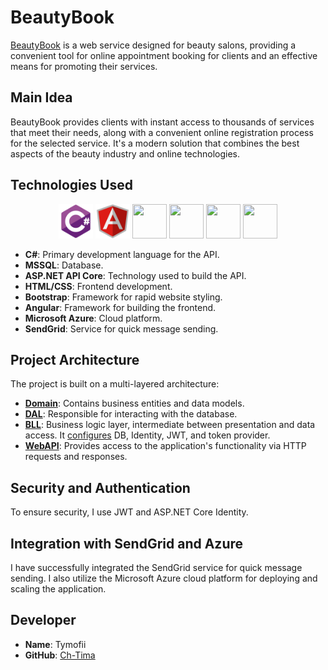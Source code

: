 # BeautyBook

[BeautyBook](https://appwebbeautybook.azurewebsites.net/) is a web service designed for beauty salons, providing a convenient tool for online appointment booking for clients and an effective means for promoting their services.

## Main Idea

BeautyBook provides clients with instant access to thousands of services that meet their needs, along with a convenient online registration process for the selected service. It's a modern solution that combines the best aspects of the beauty industry and online technologies.

## Technologies Used
<div align="center">  
  <img src="https://raw.githubusercontent.com/Ch-Tima/Ch-Tima/fc68b93af9b33d6c183ea885663c82cc04d3fe26/images/csharp.svg" width="55" height="55">
  <img src="https://raw.githubusercontent.com/Ch-Tima/Ch-Tima/fc68b93af9b33d6c183ea885663c82cc04d3fe26/images/angularjs.svg" width="55" height="55">
  <img src="https://raw.githubusercontent.com/Ch-Tima/Ch-Tima/fc68b93af9b33d6c183ea885663c82cc04d3fe26/images/bootstrap.svg" width="55" height="55">
  <img src="https://raw.githubusercontent.com/Ch-Tima/Ch-Tima/fc68b93af9b33d6c183ea885663c82cc04d3fe26/images/azure.svg" width="55" height="55">
  <img src="https://raw.githubusercontent.com/Ch-Tima/Ch-Tima/fc68b93af9b33d6c183ea885663c82cc04d3fe26/images/sendgrid.svg" width="55" height="55">
  <img src="https://raw.githubusercontent.com/Ch-Tima/Ch-Tima/fc68b93af9b33d6c183ea885663c82cc04d3fe26/images/jwt.svg" width="55" height="55">
</div>

- **C#**: Primary development language for the API.
- **MSSQL**: Database.
- **ASP.NET API Core**: Technology used to build the API.
- **HTML/CSS**: Frontend development.
- **Bootstrap**: Framework for rapid website styling.
- **Angular**: Framework for building the frontend.
- **Microsoft Azure**: Cloud platform.
- **SendGrid**: Service for quick message sending.

## Project Architecture

The project is built on a multi-layered architecture:

- **[Domain](https://github.com/Ch-Tima/WebBeautyBook/tree/master/Domain)**: Contains business entities and data models.
- **[DAL](https://github.com/Ch-Tima/WebBeautyBook/tree/master/DAL)**: Responsible for interacting with the database.
- **[BLL](https://github.com/Ch-Tima/WebBeautyBook/tree/master/BLL)**: Business logic layer, intermediate between presentation and data access. It [configures](https://github.com/Ch-Tima/WebBeautyBook/blob/master/BLL/Infrastructure/ConfigrationBLL.cs#L21) DB, Identity, JWT, and token provider.
- **[WebAPI](https://github.com/Ch-Tima/WebBeautyBook/tree/master/WebBeautyBook)**: Provides access to the application's functionality via HTTP requests and responses.

## Security and Authentication

To ensure security, I use JWT and ASP.NET Core Identity.

## Integration with SendGrid and Azure

I have successfully integrated the SendGrid service for quick message sending. I also utilize the Microsoft Azure cloud platform for deploying and scaling the application.

## Developer

- **Name**: Tymofii
- **GitHub**: [Ch-Tima](https://github.com/Ch-Tima/)
